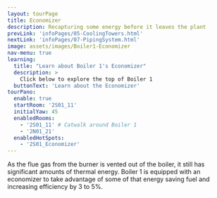 ```yaml
---
layout: tourPage
title: Economizer
description: Recapturing some energy before it leaves the plant
prevLink: 'infoPages/05-CoolingTowers.html'
nextLink: 'infoPages/07-PipingSystem.html'
image: assets/images/Boiler1-Economizer
nav-menu: true
learning:
  title: "Learn about Boiler 1's Economizer"
  description: >
    Click below to explore the top of Boiler 1
  buttonText: 'Learn about the Economizer'
tourPano:
  enable: true
  startRoom: '2S01_11'
  initialYaw: 45
  enabledRooms:
    - '2S01_11' # Catwalk around Boiler 1
    - '2N01_21'
  enabledHotSpots:
    - '2S01_Economizer'
---
```

As the flue gas from the burner is vented out of the boiler, it still has significant amounts of thermal energy. Boiler 1 is equipped with an economizer to take advantage of some of that energy saving fuel and increasing efficiency by 3 to 5%.
